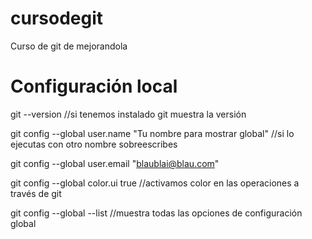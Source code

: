 # cursodegit
Curso de git de mejorandola


# Configuración local
git --version //si tenemos instalado git muestra la versión

git config --global user.name "Tu nombre para mostrar global" //si lo ejecutas con otro nombre sobreescribes

git config --global user.email "blaublai@blau.com"

git config --global color.ui true //activamos color en las operaciones a través de git

git config --global --list //muestra todas las opciones de configuración global
